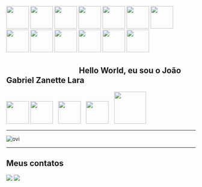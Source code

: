 <img src="https://images-wixmp-ed30a86b8c4ca887773594c2.wixmp.com/f/1c107d2f-f955-413e-972e-a71a5cdbb666/dcr53nu-6bb4f000-458e-48a6-bba0-ef84d9b0b804.gif?token=eyJ0eXAiOiJKV1QiLCJhbGciOiJIUzI1NiJ9.eyJpc3MiOiJ1cm46YXBwOjdlMGQxODg5ODIyNjQzNzNhNWYwZDQxNWVhMGQyNmUwIiwic3ViIjoidXJuOmFwcDo3ZTBkMTg4OTgyMjY0MzczYTVmMGQ0MTVlYTBkMjZlMCIsImF1ZCI6WyJ1cm46c2VydmljZTpmaWxlLmRvd25sb2FkIl0sIm9iaiI6W1t7InBhdGgiOiIvZi8xYzEwN2QyZi1mOTU1LTQxM2UtOTcyZS1hNzFhNWNkYmI2NjYvZGNyNTNudS02YmI0ZjAwMC00NThlLTQ4YTYtYmJhMC1lZjg0ZDliMGI4MDQuZ2lmIn1dXX0.D8plL9z2p1LgvCdB8_R5hn9pJqRK30kpQk8yCnYi3H0" height="60" width="60" /> <img src="https://images-wixmp-ed30a86b8c4ca887773594c2.wixmp.com/f/1c107d2f-f955-413e-972e-a71a5cdbb666/dcr53nu-6bb4f000-458e-48a6-bba0-ef84d9b0b804.gif?token=eyJ0eXAiOiJKV1QiLCJhbGciOiJIUzI1NiJ9.eyJpc3MiOiJ1cm46YXBwOjdlMGQxODg5ODIyNjQzNzNhNWYwZDQxNWVhMGQyNmUwIiwic3ViIjoidXJuOmFwcDo3ZTBkMTg4OTgyMjY0MzczYTVmMGQ0MTVlYTBkMjZlMCIsImF1ZCI6WyJ1cm46c2VydmljZTpmaWxlLmRvd25sb2FkIl0sIm9iaiI6W1t7InBhdGgiOiIvZi8xYzEwN2QyZi1mOTU1LTQxM2UtOTcyZS1hNzFhNWNkYmI2NjYvZGNyNTNudS02YmI0ZjAwMC00NThlLTQ4YTYtYmJhMC1lZjg0ZDliMGI4MDQuZ2lmIn1dXX0.D8plL9z2p1LgvCdB8_R5hn9pJqRK30kpQk8yCnYi3H0" height="60" width="60" /> <img src="https://images-wixmp-ed30a86b8c4ca887773594c2.wixmp.com/f/1c107d2f-f955-413e-972e-a71a5cdbb666/dcr53nu-6bb4f000-458e-48a6-bba0-ef84d9b0b804.gif?token=eyJ0eXAiOiJKV1QiLCJhbGciOiJIUzI1NiJ9.eyJpc3MiOiJ1cm46YXBwOjdlMGQxODg5ODIyNjQzNzNhNWYwZDQxNWVhMGQyNmUwIiwic3ViIjoidXJuOmFwcDo3ZTBkMTg4OTgyMjY0MzczYTVmMGQ0MTVlYTBkMjZlMCIsImF1ZCI6WyJ1cm46c2VydmljZTpmaWxlLmRvd25sb2FkIl0sIm9iaiI6W1t7InBhdGgiOiIvZi8xYzEwN2QyZi1mOTU1LTQxM2UtOTcyZS1hNzFhNWNkYmI2NjYvZGNyNTNudS02YmI0ZjAwMC00NThlLTQ4YTYtYmJhMC1lZjg0ZDliMGI4MDQuZ2lmIn1dXX0.D8plL9z2p1LgvCdB8_R5hn9pJqRK30kpQk8yCnYi3H0" height="60" width="60" /> <img src="https://images-wixmp-ed30a86b8c4ca887773594c2.wixmp.com/f/1c107d2f-f955-413e-972e-a71a5cdbb666/dcr53nu-6bb4f000-458e-48a6-bba0-ef84d9b0b804.gif?token=eyJ0eXAiOiJKV1QiLCJhbGciOiJIUzI1NiJ9.eyJpc3MiOiJ1cm46YXBwOjdlMGQxODg5ODIyNjQzNzNhNWYwZDQxNWVhMGQyNmUwIiwic3ViIjoidXJuOmFwcDo3ZTBkMTg4OTgyMjY0MzczYTVmMGQ0MTVlYTBkMjZlMCIsImF1ZCI6WyJ1cm46c2VydmljZTpmaWxlLmRvd25sb2FkIl0sIm9iaiI6W1t7InBhdGgiOiIvZi8xYzEwN2QyZi1mOTU1LTQxM2UtOTcyZS1hNzFhNWNkYmI2NjYvZGNyNTNudS02YmI0ZjAwMC00NThlLTQ4YTYtYmJhMC1lZjg0ZDliMGI4MDQuZ2lmIn1dXX0.D8plL9z2p1LgvCdB8_R5hn9pJqRK30kpQk8yCnYi3H0" height="60" width="60" /> <img src="https://images-wixmp-ed30a86b8c4ca887773594c2.wixmp.com/f/1c107d2f-f955-413e-972e-a71a5cdbb666/dcr53nu-6bb4f000-458e-48a6-bba0-ef84d9b0b804.gif?token=eyJ0eXAiOiJKV1QiLCJhbGciOiJIUzI1NiJ9.eyJpc3MiOiJ1cm46YXBwOjdlMGQxODg5ODIyNjQzNzNhNWYwZDQxNWVhMGQyNmUwIiwic3ViIjoidXJuOmFwcDo3ZTBkMTg4OTgyMjY0MzczYTVmMGQ0MTVlYTBkMjZlMCIsImF1ZCI6WyJ1cm46c2VydmljZTpmaWxlLmRvd25sb2FkIl0sIm9iaiI6W1t7InBhdGgiOiIvZi8xYzEwN2QyZi1mOTU1LTQxM2UtOTcyZS1hNzFhNWNkYmI2NjYvZGNyNTNudS02YmI0ZjAwMC00NThlLTQ4YTYtYmJhMC1lZjg0ZDliMGI4MDQuZ2lmIn1dXX0.D8plL9z2p1LgvCdB8_R5hn9pJqRK30kpQk8yCnYi3H0" height="60" width="60" /> <img src="https://images-wixmp-ed30a86b8c4ca887773594c2.wixmp.com/f/1c107d2f-f955-413e-972e-a71a5cdbb666/dcr53nu-6bb4f000-458e-48a6-bba0-ef84d9b0b804.gif?token=eyJ0eXAiOiJKV1QiLCJhbGciOiJIUzI1NiJ9.eyJpc3MiOiJ1cm46YXBwOjdlMGQxODg5ODIyNjQzNzNhNWYwZDQxNWVhMGQyNmUwIiwic3ViIjoidXJuOmFwcDo3ZTBkMTg4OTgyMjY0MzczYTVmMGQ0MTVlYTBkMjZlMCIsImF1ZCI6WyJ1cm46c2VydmljZTpmaWxlLmRvd25sb2FkIl0sIm9iaiI6W1t7InBhdGgiOiIvZi8xYzEwN2QyZi1mOTU1LTQxM2UtOTcyZS1hNzFhNWNkYmI2NjYvZGNyNTNudS02YmI0ZjAwMC00NThlLTQ4YTYtYmJhMC1lZjg0ZDliMGI4MDQuZ2lmIn1dXX0.D8plL9z2p1LgvCdB8_R5hn9pJqRK30kpQk8yCnYi3H0" height="60" width="60" /> <img src="https://images-wixmp-ed30a86b8c4ca887773594c2.wixmp.com/f/1c107d2f-f955-413e-972e-a71a5cdbb666/dcr53nu-6bb4f000-458e-48a6-bba0-ef84d9b0b804.gif?token=eyJ0eXAiOiJKV1QiLCJhbGciOiJIUzI1NiJ9.eyJpc3MiOiJ1cm46YXBwOjdlMGQxODg5ODIyNjQzNzNhNWYwZDQxNWVhMGQyNmUwIiwic3ViIjoidXJuOmFwcDo3ZTBkMTg4OTgyMjY0MzczYTVmMGQ0MTVlYTBkMjZlMCIsImF1ZCI6WyJ1cm46c2VydmljZTpmaWxlLmRvd25sb2FkIl0sIm9iaiI6W1t7InBhdGgiOiIvZi8xYzEwN2QyZi1mOTU1LTQxM2UtOTcyZS1hNzFhNWNkYmI2NjYvZGNyNTNudS02YmI0ZjAwMC00NThlLTQ4YTYtYmJhMC1lZjg0ZDliMGI4MDQuZ2lmIn1dXX0.D8plL9z2p1LgvCdB8_R5hn9pJqRK30kpQk8yCnYi3H0" height="60" width="60" /> <img src="https://images-wixmp-ed30a86b8c4ca887773594c2.wixmp.com/f/1c107d2f-f955-413e-972e-a71a5cdbb666/dcr53nu-6bb4f000-458e-48a6-bba0-ef84d9b0b804.gif?token=eyJ0eXAiOiJKV1QiLCJhbGciOiJIUzI1NiJ9.eyJpc3MiOiJ1cm46YXBwOjdlMGQxODg5ODIyNjQzNzNhNWYwZDQxNWVhMGQyNmUwIiwic3ViIjoidXJuOmFwcDo3ZTBkMTg4OTgyMjY0MzczYTVmMGQ0MTVlYTBkMjZlMCIsImF1ZCI6WyJ1cm46c2VydmljZTpmaWxlLmRvd25sb2FkIl0sIm9iaiI6W1t7InBhdGgiOiIvZi8xYzEwN2QyZi1mOTU1LTQxM2UtOTcyZS1hNzFhNWNkYmI2NjYvZGNyNTNudS02YmI0ZjAwMC00NThlLTQ4YTYtYmJhMC1lZjg0ZDliMGI4MDQuZ2lmIn1dXX0.D8plL9z2p1LgvCdB8_R5hn9pJqRK30kpQk8yCnYi3H0" height="60" width="60" /> <img src="https://images-wixmp-ed30a86b8c4ca887773594c2.wixmp.com/f/1c107d2f-f955-413e-972e-a71a5cdbb666/dcr53nu-6bb4f000-458e-48a6-bba0-ef84d9b0b804.gif?token=eyJ0eXAiOiJKV1QiLCJhbGciOiJIUzI1NiJ9.eyJpc3MiOiJ1cm46YXBwOjdlMGQxODg5ODIyNjQzNzNhNWYwZDQxNWVhMGQyNmUwIiwic3ViIjoidXJuOmFwcDo3ZTBkMTg4OTgyMjY0MzczYTVmMGQ0MTVlYTBkMjZlMCIsImF1ZCI6WyJ1cm46c2VydmljZTpmaWxlLmRvd25sb2FkIl0sIm9iaiI6W1t7InBhdGgiOiIvZi8xYzEwN2QyZi1mOTU1LTQxM2UtOTcyZS1hNzFhNWNkYmI2NjYvZGNyNTNudS02YmI0ZjAwMC00NThlLTQ4YTYtYmJhMC1lZjg0ZDliMGI4MDQuZ2lmIn1dXX0.D8plL9z2p1LgvCdB8_R5hn9pJqRK30kpQk8yCnYi3H0" height="60" width="60" /> <img src="https://images-wixmp-ed30a86b8c4ca887773594c2.wixmp.com/f/1c107d2f-f955-413e-972e-a71a5cdbb666/dcr53nu-6bb4f000-458e-48a6-bba0-ef84d9b0b804.gif?token=eyJ0eXAiOiJKV1QiLCJhbGciOiJIUzI1NiJ9.eyJpc3MiOiJ1cm46YXBwOjdlMGQxODg5ODIyNjQzNzNhNWYwZDQxNWVhMGQyNmUwIiwic3ViIjoidXJuOmFwcDo3ZTBkMTg4OTgyMjY0MzczYTVmMGQ0MTVlYTBkMjZlMCIsImF1ZCI6WyJ1cm46c2VydmljZTpmaWxlLmRvd25sb2FkIl0sIm9iaiI6W1t7InBhdGgiOiIvZi8xYzEwN2QyZi1mOTU1LTQxM2UtOTcyZS1hNzFhNWNkYmI2NjYvZGNyNTNudS02YmI0ZjAwMC00NThlLTQ4YTYtYmJhMC1lZjg0ZDliMGI4MDQuZ2lmIn1dXX0.D8plL9z2p1LgvCdB8_R5hn9pJqRK30kpQk8yCnYi3H0" height="60" width="60" /> <img src="https://images-wixmp-ed30a86b8c4ca887773594c2.wixmp.com/f/1c107d2f-f955-413e-972e-a71a5cdbb666/dcr53nu-6bb4f000-458e-48a6-bba0-ef84d9b0b804.gif?token=eyJ0eXAiOiJKV1QiLCJhbGciOiJIUzI1NiJ9.eyJpc3MiOiJ1cm46YXBwOjdlMGQxODg5ODIyNjQzNzNhNWYwZDQxNWVhMGQyNmUwIiwic3ViIjoidXJuOmFwcDo3ZTBkMTg4OTgyMjY0MzczYTVmMGQ0MTVlYTBkMjZlMCIsImF1ZCI6WyJ1cm46c2VydmljZTpmaWxlLmRvd25sb2FkIl0sIm9iaiI6W1t7InBhdGgiOiIvZi8xYzEwN2QyZi1mOTU1LTQxM2UtOTcyZS1hNzFhNWNkYmI2NjYvZGNyNTNudS02YmI0ZjAwMC00NThlLTQ4YTYtYmJhMC1lZjg0ZDliMGI4MDQuZ2lmIn1dXX0.D8plL9z2p1LgvCdB8_R5hn9pJqRK30kpQk8yCnYi3H0" height="60" width="60" /> <img src="https://images-wixmp-ed30a86b8c4ca887773594c2.wixmp.com/f/1c107d2f-f955-413e-972e-a71a5cdbb666/dcr53nu-6bb4f000-458e-48a6-bba0-ef84d9b0b804.gif?token=eyJ0eXAiOiJKV1QiLCJhbGciOiJIUzI1NiJ9.eyJpc3MiOiJ1cm46YXBwOjdlMGQxODg5ODIyNjQzNzNhNWYwZDQxNWVhMGQyNmUwIiwic3ViIjoidXJuOmFwcDo3ZTBkMTg4OTgyMjY0MzczYTVmMGQ0MTVlYTBkMjZlMCIsImF1ZCI6WyJ1cm46c2VydmljZTpmaWxlLmRvd25sb2FkIl0sIm9iaiI6W1t7InBhdGgiOiIvZi8xYzEwN2QyZi1mOTU1LTQxM2UtOTcyZS1hNzFhNWNkYmI2NjYvZGNyNTNudS02YmI0ZjAwMC00NThlLTQ4YTYtYmJhMC1lZjg0ZDliMGI4MDQuZ2lmIn1dXX0.D8plL9z2p1LgvCdB8_R5hn9pJqRK30kpQk8yCnYi3H0" height="60" width="60" /> <img src="https://images-wixmp-ed30a86b8c4ca887773594c2.wixmp.com/f/1c107d2f-f955-413e-972e-a71a5cdbb666/dcr53nu-6bb4f000-458e-48a6-bba0-ef84d9b0b804.gif?token=eyJ0eXAiOiJKV1QiLCJhbGciOiJIUzI1NiJ9.eyJpc3MiOiJ1cm46YXBwOjdlMGQxODg5ODIyNjQzNzNhNWYwZDQxNWVhMGQyNmUwIiwic3ViIjoidXJuOmFwcDo3ZTBkMTg4OTgyMjY0MzczYTVmMGQ0MTVlYTBkMjZlMCIsImF1ZCI6WyJ1cm46c2VydmljZTpmaWxlLmRvd25sb2FkIl0sIm9iaiI6W1t7InBhdGgiOiIvZi8xYzEwN2QyZi1mOTU1LTQxM2UtOTcyZS1hNzFhNWNkYmI2NjYvZGNyNTNudS02YmI0ZjAwMC00NThlLTQ4YTYtYmJhMC1lZjg0ZDliMGI4MDQuZ2lmIn1dXX0.D8plL9z2p1LgvCdB8_R5hn9pJqRK30kpQk8yCnYi3H0" height="60" width="60" />
<h2>ㅤㅤㅤㅤㅤㅤㅤㅤㅤㅤHello World, eu sou o João Gabriel Zanette Lara</h2> 

<p><img src="https://cdn.jsdelivr.net/gh/devicons/devicon/icons/python/python-original.svg" heigth="60" width="60">
<img src="https://cdn.jsdelivr.net/gh/devicons/devicon/icons/c/c-plain.svg"heigth="60" width="60">⠀
<img src="https://cdn.jsdelivr.net/gh/devicons/devicon/icons/html5/html5-original.svg"heigth="60" width="60">⠀
<img src="https://cdn.jsdelivr.net/gh/devicons/devicon/icons/mysql/mysql-plain-wordmark.svg"heigth="60" width="60">⠀
<img src="https://logos-world.net/wp-content/uploads/2023/02/JavaScript-Logo.png" heigth="85" width="85"/>
</p>
<hr>
<img src="https://github-readme-stats.vercel.app/api/top-langs?username=madushadhanushka&show_icons=true&locale=en&layout=compact&theme=chartreuse-dark" alt="ovi" />

<hr>
<h2>Meus contatos</h2>
<div>
  <a href="#" target="_blank"></a>
  <a href = "mailto:joaoabrielzanettel@gmail.com"><img loading="lazy" src="https://img.shields.io/badge/Gmail-D14836?style=for-the-badge&logo=gmail&logoColor=white" target="_blank"></a>
  <a href="#" target="_blank"><img loading="lazy" src="https://img.shields.io/badge/-LinkedIn-%230077B5?style=for-the-badge&logo=linkedin&logoColor=white" target="_blank"></a>
</div>
</a>
